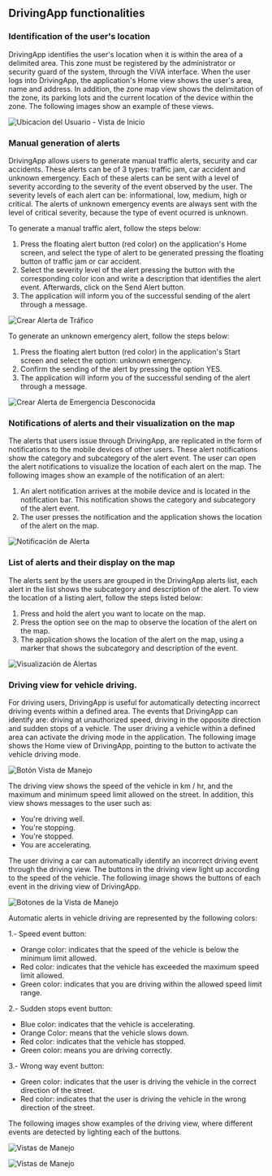 ## DrivingApp functionalities

### Identification of the user's location

DrivingApp identifies the user's location when it is within the area of a delimited area. This zone must be registered by the administrator or security guard of the system, through the ViVA interface.
When the user logs into DrivingApp, the application's Home view shows the user's area, name and address. In addition, the zone map view shows the delimitation of the zone, its parking lots and the current location of the device within the zone. The following images show an example of these views.

![Ubicacion del Usuario - Vista de Inicio](img/drivingapp/ubicacionUsuarioInicio.png)

### Manual generation of alerts

DrivingApp allows users to generate manual traffic alerts, security and car accidents. These alerts can be of 3 types: traffic jam, car accident and unknown emergency. Each of these alerts can be sent with a level of severity according to the severity of the event observed by the user. The severity levels of each alert can be: informational, low, medium, high or critical. The alerts of unknown emergency events are always sent with the level of critical severity, because the type of event ocurred is unknown.

To generate a manual traffic alert, follow the steps below:

1. Press the floating alert button (red color) on the application's Home screen, and select the type of alert to be generated pressing the floating button of traffic jam or car accident.
2. Select the  severity level of the alert pressing the button with the corresponding color icon and write a description that identifies the alert event. Afterwards, click on the Send Alert button.
3. The application will inform you of the successful sending of the alert through a message.

![Crear Alerta de Tráfico](img/drivingapp/crearAlertaTrafico.png)

To generate an unknown emergency alert, follow the steps below:

1. Press the floating alert button (red color) in the application's Start screen and select the option: unknown emergency.
2. Confirm the sending of the alert by pressing the option YES.
3. The application will inform you of the successful sending of the alert through a message.

![Crear Alerta de Emergencia Desconocida](img/drivingapp/crearAlertaEmergencia.png)

### Notifications of alerts and their visualization on the map

The alerts that users issue through DrivingApp, are replicated in the form of notifications to the mobile devices of other users. These alert notifications show the category and subcategory of the alert event. The user can open the alert notifications to visualize the location of each alert on the map. The following images show an example of the notification of an alert:

1. An alert notification arrives at the mobile device and is located in the notification bar. This notification shows the category and subcategory of the alert event.
2. The user presses the notification and the application shows the location of the alert on the map.

![Notificación de Alerta](img/drivingapp/notificacionAlerta.png)

### List of alerts and their display on the map

The alerts sent by the users are grouped in the DrivingApp alerts list, each alert in the list shows the subcategory and description of the alert. To view the location of a listing alert, follow the steps listed below:

1. Press and hold the alert you want to locate on the map.
2. Press the option see on the map to observe the location of the alert on the map.
3. The application shows the location of the alert on the map, using a marker that shows the subcategory and description of the event.

![Visualización de Alertas](img/drivingapp/visualizacionAlertas.png)

### Driving view for vehicle driving.

For driving users, DrivingApp is useful for automatically detecting incorrect driving events within a defined area. The events that DrivingApp can identify are: driving at unauthorized speed, driving in the opposite direction and sudden stops of a vehicle. The user driving a vehicle within a defined area can activate the driving mode in the application. The following image shows the Home view of DrivingApp, pointing to the button to activate the vehicle driving mode.

![Botón Vista de Manejo](img/drivingapp/botonVistaManejo.png)

The driving view shows the speed of the vehicle in km / hr, and the maximum and minimum speed limit allowed on the street. In addition, this view shows messages to the user such as:

- You're driving well.
- You're stopping.
- You're stopped.
- You are accelerating.

The user driving a car can automatically identify an incorrect driving event through the driving view. The buttons in the driving view light up according to the speed of the vehicle. The following image shows the buttons of each event in the driving view of DrivingApp.

![Botones de la Vista de Manejo](img/drivingapp/botonesEventosAutomaticos.png)

Automatic alerts in vehicle driving are represented by the following colors:

1.- Speed event button:

- Orange color: indicates that the speed of the vehicle is below the minimum limit allowed.
- Red color: indicates that the vehicle has exceeded the maximum speed limit allowed.
- Green color: indicates that you are driving within the allowed speed limit range.

2.- Sudden stops event button:

- Blue color: indicates that the vehicle is accelerating.
- Orange Color: means that the vehicle slows down.
- Red color: indicates that the vehicle has stopped.
- Green color: means you are driving correctly.

3.- Wrong way event button:

- Green color: indicates that the user is driving the vehicle in the correct direction of the street.
- Red color: indicates that the user is driving the vehicle in the wrong direction of the street.

The following images show examples of the driving view, where different events are detected by lighting each of the buttons.

![Vistas de Manejo](img/drivingapp/vistasManejo1.png)

![Vistas de Manejo ](img/drivingapp/vistasManejo2.png)